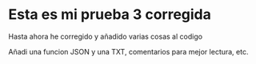 <h1>Esta es mi prueba 3 corregida</h1>
<p>Hasta ahora he corregido y añadido varias cosas al codigo</p>
<p>Añadi una funcion JSON y una TXT, comentarios para mejor lectura, etc.</p>
